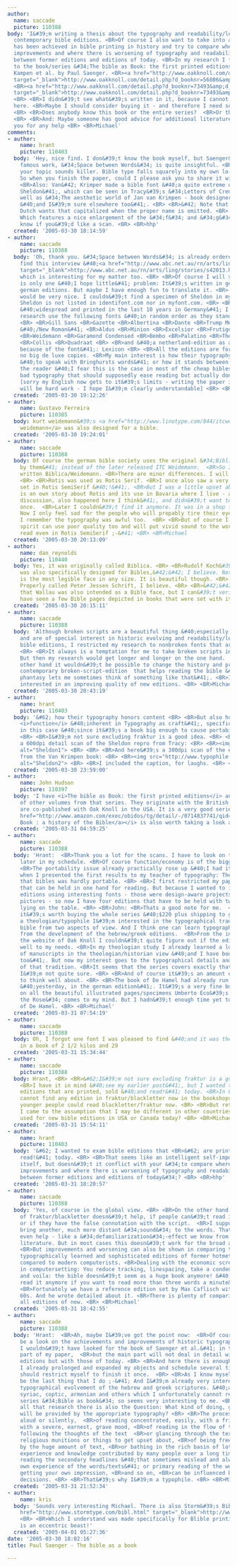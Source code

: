 ```yaml
---
author:
  name: saccade
  picture: 110388
body: 'I&#39;m writing a thesis about the typography and readability/legibility of
  contemporary bible editions. <BR>Of course I also want to take into account what
  has been achieved in bible printing in history and try to compare where there are
  improvements and where there is worsening of typography and readability/legibility
  between former editions and editions of today. <BR>In my research I found a reference
  to the book/series &#34;The bible as Book: the first printed editions&#34;, van
  Kampen et al. by Paul Saenger. <BR><a href="http://www.oakknoll.com/detail.php?d_booknr=56806&amp;d_currency="
  target="_blank">http://www.oakknoll.com/detail.php?d_booknr=56806&amp;d_currency=</a>
  <BR><a href="http://www.oakknoll.com/detail.php?d_booknr=73493&amp;d_currency="
  target="_blank">http://www.oakknoll.com/detail.php?d_booknr=73493&amp;d_currency=</a>
  <BR> <BR>I didn&#39;t see what&#39;s written in it, because I cannot get the book
  here. <BR>Maybe I should consider buying it - and therefore I need someones help:
  <BR> <BR>Does anybody know this book or the entire series?  <BR>Or the authors?
  <BR> <BR>And: Maybe someone has good advice for additional literature? <BR> <BR>thank
  you for any help <BR> <BR>Michael'
comments:
- author:
    name: hrant
    picture: 110403
  body: 'Hey, nice find. I don&#39;t know the book myself, but Saenger&#39;s most
    famous work, &#34;Space between Words&#34; is quite insightful. <BR> <BR>BTW,
    your topic sounds killer. Bible type falls squarely into my own lo-fi obsessions.
    So when you finish the paper, could I please ask you to share it with me/us? <BR>
    <BR>Also: Van&#42; Krimper made a bible font &#40;a quite extreme one, called
    Sheldon&#41;, which can be seen in Tracy&#39;s &#34;Letters of Credit&#34;, as
    well as &#34;The aesthetic world of Jan van Krimpen - book designer and typographer&#34;&#42;&#42;
    &#40;and I&#39;m sure elsewhere too&#41;. <BR> <BR>&#42; Note that -apparently-
    Dutch wants that capitalized when the proper name is omitted. <BR> <BR>&#42;&#42;
    Which features a nice enlargement of the &#34;f&#34; and &#34;g&#34; - let me
    know if you&#39;d like a scan. <BR> <BR>hhp'
  created: '2005-03-30 18:14:59'
- author:
    name: saccade
    picture: 110388
  body: 'Oh, thank you. &#34;Space between Words&#34; is already ordered. And I did
    find this interview &#40;<a href="http://www.abc.net.au/rn/arts/ling/stories/s42013.htm"
    target="_blank">http://www.abc.net.au/rn/arts/ling/stories/s42013.htm</a>&#41;,
    which is interesting for my matter too. <BR> <BR>Of course I will share - there
    is only one &#40;I hope little&#41; problem: It&#39;s written in german about
    german editions. But maybe I have enough fun to translate it. <BR> <BR>A scan
    would be very nice. I couldn&#39;t find a specimen of Sheldon in my books. And
    Sheldon is not listed in identifont.com nor in myfont.com. <BR> <BR>The editions
    &#40;widespread and printed in the last 10 years in Germany&#41; I have in my
    research use the following fonts &#40;in random order as they stand in my shelves&#41;:
    <BR> <BR>Gill Sans <BR>Gazette <BR>Albertina <BR>Dante <BR>Trump Mediaeval <BR>Times
    &#40;/New Roman&#41; <BR>Aldus <BR>Minion <BR>Excelsior <BR>Frutiger <BR>Sabon
    <BR>Weidemann <BR>Garamond Condensed <BR>Bembo <BR>Palatino <BR>Thesis <BR>Rotis
    <BR>Collis <BR>Quadraat <BR> <BR>and &#40;a netherland-edition as an exception
    because of the font&#41;: Lexicon <BR> <BR>All the editions are for normal reading,
    no big de luxe copies. <BR>My main interest is how their typography honors content
    &#40;to speak with Bringhursts words&#41; or how it stands between content and
    the reader &#40;I fear this is the case in most of the cheap bibles with mostly
    bad typography that should supposedly ease reading but actually don&#39;t&#41;.
    [sorry my English now gets to it&#39;s limits - writing the paper in two languages
    will be hard work - I hope I&#39;m clearly understandable] <BR> <BR> <BR>Michael'
  created: '2005-03-30 19:12:26'
- author:
    name: Gustavo Ferreira
    picture: 110385
  body: kurt weidemann&#39;s <a href="http://www.linotype.com/844/itcweidemann-family.html?PHPSESSID=af77f8a8de3fedd6c7ba3998f6f66286">itc
    weidemann</a> was also designed for a bible.
  created: '2005-03-30 19:24:01'
- author:
    name: saccade
    picture: 110388
  body: Of course the german bible society uses the original &#34;Biblica&#34; &#40;owned
    by them&#41; instead of the later released ITC Weidemann.  <BR>So I should have
    written Biblica/Weidemann. <BR>There are minor differences. I will show them later.
    <BR> <BR>Rotis was used as Rotis Serif. <BR>I once also saw a very cheap edition
    set in Rotis SemiSerif &#40;!&#41;. <BR>But I was a little upset about that &#40;there
    is an own story about Rotis and its use in Bavaria where I live - and a huge typographical
    discussion, also happened here I think&#41;, and didn&#39;t want to buy it at
    once.  <BR>Later I couldn&#39;t find it anymore. It was in a shop for 1-Euro-Books-Rests.
    Now I only feel sad for the people who will propably tire their eyes with it.
    I remember the typography was awful too.  <BR> <BR>But of course I hope the holy
    spirit can use poor quality too and will put vivid sound to the words one can
    read even in Rotis SemiSerif ;-&#41; <BR> <BR>Michael
  created: '2005-03-30 20:13:09'
- author:
    name: dan_reynolds
    picture: 110440
  body: Yes, it was originally called Biblica. <BR> <BR>Rudolf Koch&#39;s Jessen&#42;
    was also specifically designed for Bibles,&#42;&#42; I believe. Not that this
    is the most legible face in any size. It is beautiful though. <BR> <BR> <BR>&#42;
    Properly called Peter Jessen Schrift, I believe. <BR> <BR>&#42;&#42; I have heard
    that Wallau was also intended as a Bible face, but I can&#39;t verify that. I
    have seen a few Bible pages depicted in books that were set with it, though.
  created: '2005-03-30 20:15:11'
- author:
    name: saccade
    picture: 110388
  body: 'Although broken scripts are a beautiful thing &#40;especially in bible editions&#41;,
    and are of special interest in historic evolving and readability/legibility of
    bible editions, I restricted my research to nonbroken fonts that are read today.
    <BR> <BR>It always is a temptation for me to take broken scripts in account too.
    But then my research would get longer and longer on the one hand.  <BR>On the
    other hand it wouldn&#39;t be possible to change the history and propose a &#34;new&#34;
    contemporary broken-script-edition  that helps reading the bible &#40;although:
    phantasy lets me sometimes think of something like that&#41;. <BR>I&#39;m mainly
    interested in an improving quality of new editions. <BR> <BR>Michael'
  created: '2005-03-30 20:43:19'
- author:
    name: hrant
    picture: 110403
  body: '&#62; how their typography honors content <BR> <BR>But also how it honors
    <i>function</i> &#40;inherent in Typography as craft&#41;, specifically economy
    in this case &#40;since it&#39;s a book big enough to cause portability issues&#41;.
    <BR> <BR>I&#39;m not sure excluding fraktur is a good idea. <BR> <BR>Here&#39;s
    a 600dpi detail scan of the Sheldon repro from Tracy: <BR> <BR><img src="http://www.typophile.com/forums/messages/30/68413.gif"
    alt="Sheldon1"> <BR> <BR> <BR>And here&#39;s a 300dpi scan of the enlargement
    from the Van Krimpen book: <BR> <BR><img src="http://www.typophile.com/forums/messages/30/68414.gif"
    alt="Sheldon2"> <BR> <BR>I included the caption, for laughs. <BR> <BR>hhp'
  created: '2005-03-30 23:59:00'
- author:
    name: John Hudson
    picture: 110397
  body: 'I have <i>The bible as Book: the first printed editions</i> and also a couple
    of other volumes from that series. They originate with the British Library and
    are co-published with Oak Knoll in the USA. It is a very good series. <BR> <BR><i><a
    href="http://www.amazon.com/exec/obidos/tg/detail/-/0714837741/qid=1112241517">The
    Book : a history of the Bible</a></i> is also worth taking a look at.'
  created: '2005-03-31 04:59:25'
- author:
    name: saccade
    picture: 110388
  body: 'Hrant:  <BR>Thank you a lot for the scans. I have to look on them in detail
    later in my schedule. <BR>Of course function/economy is of the biggest interest.
    <BR>The portability issue already practically rose up &#40;I had it in mind before&#41;,
    when I presented the first results to my teacher of typography: The box with all
    that bibles was hardly portable. <BR> <BR>I first restricted my paper to bibles
    that can be held in one hand for reading. But because I wanted to include some
    editions using interesting fonts - those were design-aware projects and including
    pictures - so now I have four editions that have to be held with two hands or
    lying on the table. <BR> <BR>John: <BR>Thats a good note for me.  <BR>Do you think
    it&#39;s worth buying the whole series &#40;$220 plus shipping to germany&#41;?  <BR>As
    a theologian/typophile I&#39;m interested in the typographical tradition of the
    bible from two aspects of view. And I think one can learn typographically a lot
    from the development of the hebrew/greek editions.  <BR>From the information from
    the website of Oak Knoll I couldn&#39;t quite figure out if the edition will suite
    well to my needs. <BR>In my theologian study I already learned a lot of the tradition
    of manuscripts in the theologian/historian view &#40;and I have books on that
    too&#41;. But now my interest goes to the typographical details and development
    of that tradition. <BR>It seems that the series covers exactly that point, but
    I&#39;m not quite sure. <BR> <BR>And of course it&#39;s an amount of money I have
    to think well about. <BR> <BR>The book of De Hamel had already run on my desk
    &#40;yesterday, in the german edition&#41;. It&#39;s a very fine book, and looking
    on all the beautiful illustrated pages/specimens Umberto Eco&#39;s &#34;Name of
    the Rose&#34; comes to my mind. But I hadn&#39;t enough time yet to read the text
    of De Hamel. <BR> <BR>Michael'
  created: '2005-03-31 07:54:19'
- author:
    name: saccade
    picture: 110388
  body: Oh, I forgot one font I was pleased to find &#40;and it was the first to take
    in a book of 2 1/2 kilos and 29
  created: '2005-03-31 15:34:44'
- author:
    name: saccade
    picture: 110388
  body: Hrant, <BR> <BR>&#62;I&#39;m not sure excluding fraktur is a good idea.  <BR>
    <BR>I have it in mind &#40;see my earlier post&#41;, but I wanted to exam bible
    editions that are printed, sold &#40;and read!&#41; today. <BR>In Germany you
    cannot find any edition in fraktur/blackletter now in the bookshops. <BR>And no
    younger people could read blackletter/fraktur now. <BR> <BR>But rethinking it
    I came to the assumption that I may be different in other countries. <BR>Is fraktur/blackletter
    used for new bible editions in USA or Canada today? <BR> <BR>Michael
  created: '2005-03-31 15:54:11'
- author:
    name: hrant
    picture: 110403
  body: '&#62; I wanted to exam bible editions that <BR>&#62; are printed, sold &#40;and
    read!&#41; today. <BR> <BR>That seems like an intelligent self-imposed limit of
    itself, but doesn&#39;t it conflict with your &#34;to compare where there are
    improvements and where there is worsening of typography and readability/legibility
    between former editions and editions of today&#34;? <BR> <BR>hhp'
  created: '2005-03-31 18:20:57'
- author:
    name: saccade
    picture: 110388
  body: 'Yes, of course in the global view. <BR> <BR>On the other hand: The best legibility/readability
    of fraktur/blackletter doesn&#39;t help, if people can&#39;t read it anymore -
    or if they have the false connotation with the script.  <BR>I suppose it would
    bring another, much more distant &#34;sound&#34; to the words. That could perhaps
    even help - like a &#34;defamiliarization&#34;-effect we know from theatre or
    literature. But in most cases this doesn&#39;t work for the broad audience. <BR>
    <BR>But improvements and worsening can also be shown in comparing the &#34;old&#34;
    typographically learned and sophisticated editions of former hotmetal printers
    compared to modern computerists. <BR>Dealing with the economic screw is so easy
    in computersetting: You reduce tracking, linespacing, take a condensed font -
    and voila: the bible doesn&#39;t seem as a huge book anymore! &#40;But you can&#39;t
    read it anymore if you want to read more than three words a minute&#41;. <BR>
    <BR>Fortunately we have a reference edition set by Max Caflisch with care in the
    60s. And he wrote detailed about it. <BR>There is plenty of comparison between
    all editions of now. <BR> <BR>Michael'
  created: '2005-03-31 18:42:55'
- author:
    name: saccade
    picture: 110388
  body: 'Hrant:  <BR>Ah, maybe I&#39;ve got the point now:  <BR>Of course there will
    be a look on the achievements and improvements of historic typography &#40;otherwise
    I wouldn&#39;t have looked for the book of Saenger et al.&#41; in the introductory
    part of my paper,  <BR>but the main part will not deal in detail with those historic
    editions but with those of today. <BR> <BR>And here there is enough to compare.
    I already prolonged and expanded my objects and schedule several times and now
    should restrict myself to finish it once.  <BR> <BR>As I know myself it wouldn&#39;t
    be the last thing that I do ;-&#41; And I&#39;m already very interested in the
    typographical evolvement of the hebrew and greek scriptures. &#40;and also the
    syriac, coptic, armenian and others which I unfortunately cannot read&#41;. <BR>The
    series &#34;Bible as book&#34; so seems very interesting to me. <BR> <BR>Behind
    all that research there is also the Question: What kind of doing, gesture, handling
    will be provided by the appropriate typography? <BR> <BR>The process of reading
    aloud or silently,  <BR>of reading concentrated, easily, with a friendly mind,  <BR>or
    with a severe, earnest, grave mood, <BR>of reading in the flow of the words and
    following the thoughts of the text  <BR>or glancing through the text looking for
    religious munitions or things to get upset about, <BR>of being freezed or paralyzed
    by the huge amount of text, <BR>or bathing in the rich basin of lots of religious
    experience and knowledge contributed by many people over a long time, <BR>of primary
    reading the secondary headlines &#40;that sometimes mislead and always shorten
    own experience of the words/texts&#41; or primary reading of the words/text and
    getting your own impression, <BR>and so on, <BR>can be influenced by the typographical
    decisions. <BR> <BR>That&#39;s why I&#39;m a typophile. <BR> <BR>Michael'
  created: '2005-03-31 21:52:34'
- author:
    name: kris
  body: 'Sounds very interesting Michael. There is also Storm&#39;s Biblon: <BR> <BR><a
    href="http://www.stormtype.com/bibl.html" target="_blank">http://www.stormtype.com/bibl.html</a>
    <BR> <BR>Which I understand was made specifically for Blible printing. She sure
    is an eccentric beast!'
  created: '2005-04-01 05:27:36'
date: '2005-03-30 18:02:16'
title: Paul Saenger - The bible as a book

---
```

